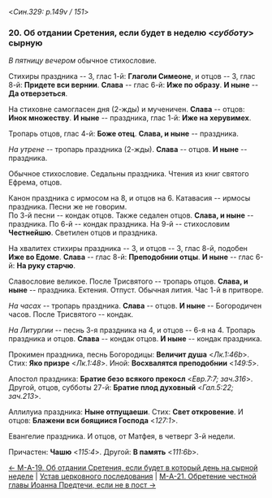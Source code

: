 
<*Син.329: p.149v / 151*>

### 20. Об отдании Сретения, если будет в неделю <*субботу*> сырную

*В пятницу вечером* обычное стихословие.  

Стихиры праздника -- 3, глас 1-й: **Глаголи Симеоне**, 
и отцов -- 3, глас 8-й: **Придете вси вернии**. 
**Слава** -- глас 6-й: **Иже по образу**. 
**И ныне** -- **Да отверзеться**. 

На стиховне самогласен дня (2-жды) и мученичен. 
**Слава** -- отцов: **Инок множеству**. 
**И ныне** -- праздника, глас 1-й: **Иже на херувимех**. 

Тропарь отцов, глас 4-й: **Боже отец**. 
**Слава, и ныне** -- праздника.  

*На утрене* -- тропарь праздника (2-жды). **Слава** -- отцов. 
**И ныне** -- праздника. 

Обычное стихословие. Седальны праздника. 
Чтения из книг святого Ефрема, отцов. 

Канон праздника с ирмосом на 8, и отцов на 6.
Катавасия -- ирмосы праздника. Песни же не говорим.  
По 3-й песни -- кондак отцов. Также седален отцов. **Слава, и ныне** -- праздника. 
По 6-й -- кондак праздника. 
На 9-й -- стихословим **Честнейшю**. 
Светилен отцов и праздника. 

На хвалитех стихиры праздника -- 3, и отцов -- 3, глас 8-й, подобен **Иже во Едоме**. 
**Слава** -- глас 8-й: **Преподобнии отцы**. 
**И ныне** -- глас 6-й: **На руку старчю**. 

Славословие великое.
После Трисвятого -- тропарь отцов. **Слава, и ныне** -- праздника. 
Ектения. Отпуст. Обычная лития. Час 1-й в притворе. 

*На часах* -- тропарь праздника. **Слава** -- отцов. **И ныне** -- Богородичен часов.
После Трисвятого -- кондак.

*На Литургии* -- песнь 3-я праздника на 4, и отцов -- 6-я на 4. 
Тропарь праздника и отцов. **Слава** -- кондак отцов. 
**И ныне** -- кондак праздника.

Прокимен праздника, песнь Богородицы: **Величит душа** <*Лк.1:46b*>.
Стих: **Яко призре** <*Лк.1:48*>.
Иной: **Восхвалятся преподобнии** <*149:5*>.

Апостол праздника: **Братие безо всякого прекосл** <*Евр.7:7; зач.316*>.
Другой, отцов, субботы 27-й: **Братие плод духовный** <*Гал.5:22; зач.213*>.

Аллилуиа праздника: **Ныне отпущаеши**.
Стих: **Свет откровение**.
И отцов: **Блажени вси боящиися Господа** <*127:1*>.

Евангелие праздника. И отцов, от Матфея, в четверг 3-й недели.

Причастен: **Чашю** <*115:4*>.
Другой: **В память** <*111:6b*>.

[← М-A-19. Об отдании Сретения, если будет в который день на сырной неделе](m_329_019.md)
| [Устав церковного последования](README.md)
| [М-A-21. Обретение честной главы Иоанна Предтечи, если не в пост →](m_329_021.md)
